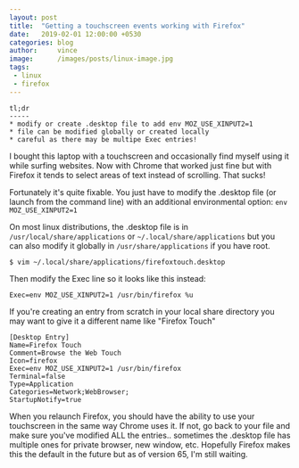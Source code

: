 ```yaml
---
layout: post
title:  "Getting a touchscreen events working with Firefox"
date:   2019-02-01 12:00:00 +0530
categories: blog
author:     vince
image:      /images/posts/linux-image.jpg
tags:
 - linux
 - firefox
---
```


```
tl;dr
-----
* modify or create .desktop file to add env MOZ_USE_XINPUT2=1
* file can be modified globally or created locally
* careful as there may be multipe Exec entries!
```

I bought this laptop with a touchscreen and occasionally find myself using it while surfing websites. Now with Chrome that worked just fine but with Firefox it tends to select areas of text instead of scrolling. That sucks!

Fortunately it's quite fixable. You just have to modify the .desktop file (or launch from the command line) with an additional environmental option: `env MOZ_USE_XINPUT2=1`

On most linux distributions, the .desktop file is in `/usr/local/share/applications` or `~/.local/share/applications` but you can also modify it globally in `/usr/share/applications` if you have root.

    $ vim ~/.local/share/applications/firefoxtouch.desktop

Then modify the Exec line so it looks like this instead:


```
Exec=env MOZ_USE_XINPUT2=1 /usr/bin/firefox %u
```

If you're creating an entry from scratch in your local share directory you may want to give it a different name like "Firefox Touch"

```
[Desktop Entry]
Name=Firefox Touch
Comment=Browse the Web Touch
Icon=firefox
Exec=env MOZ_USE_XINPUT2=1 /usr/bin/firefox
Terminal=false
Type=Application
Categories=Network;WebBrowser;
StartupNotify=true
```

When you relaunch Firefox, you should have the ability to use your touchscreen in the same way Chrome uses it. If not, go back to your file and make sure you've modified ALL the entries.. sometimes the .desktop file has multiple ones for private browser, new window, etc. Hopefully Firefox makes this the default in the future but as of version 65, I'm still waiting.
